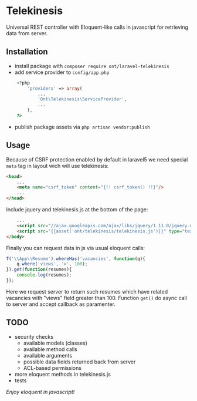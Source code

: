 # Telekinesis

Universal REST controller with Eloquent-like calls in javascript for retrieving data from server.

## Installation

 * install package with ```composer require ont/laravel-telekinesis```
 * add service provider to ```config/app.php```
```php
    <?php
        'providers' => array(
            ...
            'Ont\Telekinesis\ServiceProvider',
            ...
        ),
    ?>
```
 * publish package assets via ```php artisan vendor:publish```

## Usage
Because of CSRF protection enabled by default in laravel5 we need special ```meta``` tag in layout wich will use telekinesis:
```html
<head>
    ...
    <meta name="csrf_token" content="{!! csrf_token() !!}"/>
    ...
</head>
```
Include jquery and telekinesis.js at the bottom of the page:
```html
    ...
    <script src="//ajax.googleapis.com/ajax/libs/jquery/1.11.0/jquery.min.js"></script>
    <script src="{{asset('ont/telekinesis/telekinesis.js')}}" type="text/javascript" charset="utf-8"></script>
</body>
```

Finally you can request data in js via usual eloquent calls:
```js
T('\\App\\Resume').whereHas('vacancies', function(q){
    q.where('views', '>', 100); 
}).get(function(resumes){
    console.log(resumes);
});
```
Here we request server to return such resumes which have related vacancies with "views" field greater than 100.
Function ```get()``` do async call to server and accept callback as paramenter.

## TODO
* security checks
   * available models (classes)
   * available method calls
   * available arguments
   * possible data fields returned back from server
   * ACL-based permissions
* more eloquent methods in telekinesis.js
* tests

*Enjoy eloquent in javascript!*